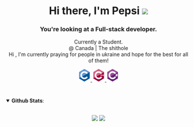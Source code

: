 <h1 align="center">Hi there, I'm Pepsi <img src="https://images-ext-2.discordapp.net/external/XbPN9KFQu-MRRKSQ6Cms6_zOB4baXgcouj25KQyhlUI/%3Fsize%3D128/https/cdn.discordapp.com/avatars/615719863335518237/5efaed9bf47118ebde2e48d11cb9e67b.png?width=75&height=75" width="50"></h1>
<h3 align="center">You're looking at a  Full-stack developer.</h3>

<p align="center">
    <a> Currently a Student. </><a>
    <br>
    <a>@ Canada | The shithole<a>
            <br>
         <a>Hi , I'm currently praying for people in ukraine and hope for the best for all of them!</><a>
</p>

<p align="center">
  <a title="C" href="https://www.learn-c.org/">
    <img width="35" src="https://github.com/devicons/devicon/blob/master/icons/c/c-original.svg" alt="C Logo">
  </a>
  <a title="C++" href="https://www.learncpp.com/">
    <img width="35" src="https://github.com/devicons/devicon/blob/master/icons/cplusplus/cplusplus-original.svg" alt="Cpp Logo">
  </a>
  <a title="C#" href="https://www.w3schools.com/cs/default.asp">
    <img width="35" src="https://github.com/devicons/devicon/blob/master/icons/csharp/csharp-original.svg" alt="Csharp Logo">
  </a>
</p>

<h1 align="center"></h1>

<details open>
    <summary><b>Github Stats</b>: </summary>
    <br>
<p align="center">
      <img src="https://github-readme-stats.vercel.app/api?username=PePsIDeveloper&theme=dark">
  <img src="https://github-readme-stats.vercel.app/api/top-langs/?username=PePsIDeveloper&theme=dark">
</p>
